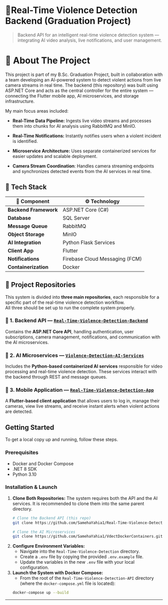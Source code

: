 # 🎯Real-Time Violence Detection Backend (Graduation Project)
> Backend API for an intelligent real-time violence detection system — integrating AI video analysis, live notifications, and user management.

# 🧠 About The Project 
This project is part of my B.Sc. Graduation Project, built in collaboration with a team developing an AI-powered system to detect violent actions from live camera streams in real time.
The backend (this repository) was built using ASP.NET Core and acts as the central controller for the entire system — connecting the Flutter mobile app, AI microservices, and storage infrastructure.

My main focus areas included:

*   **Real-Time Data Pipeline:** Ingests live video streams and processes them into chunks for AI analysis using RabbitMQ and MinIO.

*   **Real-Time Notifications:** Instantly notifies users when a violent incident is identified.
*   **Microservice Architecture:** Uses separate containerized services for easier updates and scalable deployment.
*   **Camera Stream Coordination**: Handles camera streaming endpoints and synchronizes detected events from the AI services in real time.

## 🧰 Tech Stack

| 🧩 Component | ⚙️ Technology |
|--------------|----------------|
| **Backend Framework** | ASP.NET Core (C#) |
| **Database** | SQL Server |
| **Message Queue** | RabbitMQ |
| **Object Storage** | MinIO |
| **AI Integration** | Python Flask Services |
| **Client App** | Flutter |
| **Notifications** | Firebase Cloud Messaging (FCM) |
| **Containerization** | Docker |

## 📂 Project Repositories

This system is divided into **three main repositories**, each responsible for a specific part of the real-time violence detection workflow.  
All three should be set up to run the complete system properly.

### 🧱 1. Backend API — [`Real-Time-Violence-Detection-Backend`](https://github.com/SamehaYahia1/Real-Time-Violence-Detection)
Contains the **ASP.NET Core API**, handling authentication, user subscriptions, camera management, notifications, and communication with the AI microservices.

### 🤖 2. AI Microservices — [`Violence-Detection-AI-Services`](https://github.com/SamehaYahia1/Real-Time-Violence-Detection-Microservices)
Includes the **Python-based containerized AI services** responsible for video processing and real-time violence detection. These services interact with the backend through REST and message queues.

### 📱 3. Mobile Application — [`Real-Time-Violence-Detection-App`](https://github.com/SamehaYahia1/Real-Time-Violence-Detection-App)
A **Flutter-based client application** that allows users to log in, manage their cameras, view live streams, and receive instant alerts when violent actions are detected.

## Getting Started

To get a local copy up and running, follow these steps.

### Prerequisites

*   Docker and Docker Compose
*   .NET 8 SDK
*   Python 3.10

### Installation & Launch

1.  **Clone Both Repositories:** The system requires both the API and the AI services. It is recommended to clone them into the same parent directory.
    ```sh
    # Clone the Backend API (this repo)
    git clone https://github.com/SamehaYahia1/Real-Time-Violence-Detection.git

    # Clone the AI Microservices
    git clone https://github.com/SamehaYahia1/VdectDockerContainers.git
    ```
2.  **Configure Environment Variables:**
    *   Navigate into the `Real-Time-Violence-Detection` directory.
    *   Create a `.env` file by copying the provided `.env.example` file.
    *   Update the variables in the new `.env` file with your local configuration.
3.  **Launch the System with Docker Compose:**
    *   From the root of the `Real-Time-Violence-Detection-API` directory (where the `docker-compose.yml` file is located):
    ```sh
    docker-compose up --build
    ```
---



